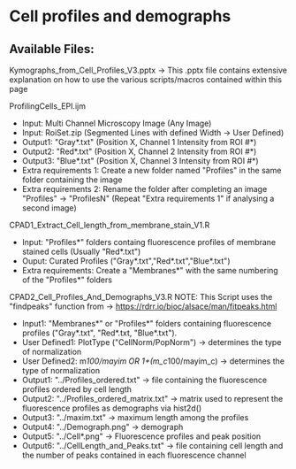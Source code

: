# Cell profiles and demographs

## Available Files:
Kymographs_from_Cell_Profiles_V3.pptx -> This .pptx file contains extensive explanation on how to use the various scripts/macros contained within this page

ProfilingCells_EPI.ijm
- Input: Multi Channel Microscopy Image (Any Image)
- Input: RoiSet.zip (Segmented Lines with defined Width -> User Defined)
- Output1: "Gray*.txt" (Position X, Channel 1 Intensity from ROI #*) 
- Output2: "Red*.txt" (Position X, Channel 2 Intensity from ROI #*) 
- Output3: "Blue*.txt" (Position X, Channel 3 Intensity from ROI #*)
- Extra requirements 1: Create a new folder named "Profiles" in the same folder containing the image
- Extra requirements 2: Rename the folder after completing an image "Profiles" -> "ProfilesN" (Repeat "Extra requirements 1" if analysing a second image)

CPAD1_Extract_Cell_length_from_membrane_stain_V1.R
- Input: "Profiles*" folders containg fluorescence profiles of membrane stained cells (Usually "Red*.txt")
- Ouput: Curated Profiles ("Gray*.txt","Red*.txt","Blue*.txt")
- Extra requirements: Create a "Membranes*" with the same numbering of the "Profiles*" folders

CPAD2_Cell_Profiles_And_Demographs_V3.R
NOTE: This Script uses the "findpeaks" function from -> https://rdrr.io/bioc/alsace/man/fitpeaks.html
- Input1: "Membranes*" or "Profiles*" folders containing fluorescence profiles ("Gray*.txt", "Red*.txt, "Blue*.txt").
- User Defined1: PlotType ("CellNorm/PopNorm") -> determines the type of normalization
- User Defined2: m*100/mayim OR 1+(m_c*100/mayim_c)  -> determines the type of normalization
- Output1: "../Profiles_ordered.txt" -> file containing the fluorescence profiles ordered by cell length
- Output2: "../Profiles_ordered_matrix.txt" -> matrix used to represent the fluorescence profiles as demographs via hist2d()
- Output3: "../maxim.txt" -> maximum length among the profiles
- Output4: "../Demograph.png" -> demograph
- Output5: "../Cell*.png" -> Fluorescence profiles and peak position
- Output6: "../CellLength_and_Peaks.txt" ->  file containing cell length and the number of peaks contained in each fluorescence channel 
